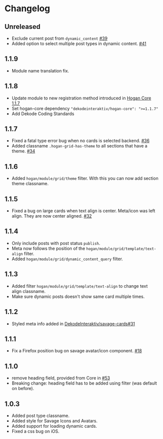 # Changelog

## Unreleased
- Exclude current post from `dynamic_content` [#39](https://github.com/DekodeInteraktiv/hogan-grid/pull/39)
- Added option to select multiple post types in dynamic content. [#41](https://github.com/DekodeInteraktiv/hogan-grid/issues/41)

## 1.1.9
- Module name translation fix.

## 1.1.8
- Update module to new registration method introduced in [Hogan Core 1.1.7](https://github.com/DekodeInteraktiv/hogan-core/releases/tag/1.1.7)
- Set hogan-core dependency `"dekodeinteraktiv/hogan-core": ">=1.1.7"`
- Add Dekode Coding Standards

## 1.1.7
- Fixed a fatal type error bug when no cards is selected backend. [#36](https://github.com/DekodeInteraktiv/hogan-grid/issues/36)
- Added classname `.hogan-grid-has-theme` to all sections that have a theme. [#34](https://github.com/DekodeInteraktiv/hogan-grid/issues/34)

## 1.1.6
- Added `hogan/module/grid/theme` filter. With this you can now add section theme classname.

## 1.1.5
- Fixed a bug on large cards when text align is center. Meta/icon was left align. They are now center aligned. [#32](https://github.com/DekodeInteraktiv/hogan-grid/issues/32)

## 1.1.4
- Only include posts with post status `publish`.
- Meta now follows the position of the `hogan/module/grid/template/text-align` filter.
- Added `hogan/module/grid/dynamic_content_query` filter.

## 1.1.3
- Added filter `hogan/module/grid/template/text-align` to change text align classname.
- Make sure dynamic posts doesn't show same card multiple times.

## 1.1.2
- Styled meta info added in [DekodeInteraktiv/savage-cards#31](https://github.com/DekodeInteraktiv/savage-cards/pull/31)

## 1.1.1
- Fix a Firefox position bug on savage avatar/icon component. [#18](https://github.com/DekodeInteraktiv/hogan-grid/issues/18)

## 1.1.0
- remove heading field, provided from Core in [#53](https://github.com/DekodeInteraktiv/hogan-core/pull/53)
- Breaking change: heading field has to be added using filter (was default on before).

## 1.0.3
- Added post type classname.
- Added style for Savage Icons and Avatars.
- Added support for loading dynamic cards.
- Fixed a css bug on iOS.
